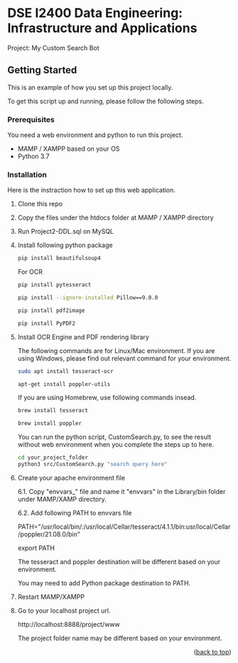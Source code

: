 # DSE I2400 Data Engineering: Infrastructure and Applications

Project: My Custom Search Bot


<!-- GETTING STARTED -->
## Getting Started

This is an example of how you set up this project locally.

To get this script up and running, please follow the following steps.

### Prerequisites

You need a web environment and python to run this project. 
* MAMP / XAMPP based on your OS 
* Python 3.7

### Installation

Here is the instraction how to set up this web application. 

1. Clone this repo

2. Copy the files under the htdocs folder at MAMP / XAMPP directory

3. Run Project2-DDL.sql on MySQL 
 
4. Install following python package 
   ```sh
   pip install beautifulsoup4
   ```
   For OCR
   ```sh
   pip install pytesseract
   ```
   ```sh
   pip install --ignore-installed Pillow==9.0.0
   ```
   ```sh
   pip install pdf2image
   ```
   ```sh
   pip install PyPDF2
   ```
   
5. Install OCR Engine and PDF rendering library

   The following commands are for Linux/Mac environment. If you are using Windows, please find out relevant command for your environment. 
   ```sh
   sudo apt install tesseract-ocr
   ```
   ```sh
   apt-get install poppler-utils
   ```
   
   If you are using Homebrew, use following commands insead.
   ```sh
   brew install tesseract
   ```
   ```sh
   brew install poppler
   ```
   You can run the python script, CustomSearch.py, to see the result without web environment when you complete the steps up to here.
   ```sh
   cd your_project_folder
   python3 src/CustomSearch.py "search query here"
   ```
   
6. Create your apache environment file
   
   6.1. Copy "envvars_" file and name it "envvars" in the Library/bin folder under MAMP/XAMP directory.
   
   6.2. Add following PATH to envvars file

    PATH="/usr/local/bin/:/usr/local/Cellar/tesseract/4.1.1/bin:usr/local/Cellar/poppler/21.08.0/bin"
    
    export PATH
    
    The tesseract and poppler destination will be different based on your environment. 
    
    You may need to add Python package destination to PATH. 

7. Restart MAMP/XAMPP

8. Go to your localhost project url. 

   http://localhost:8888/project/www

   The project folder name may be different based on your environment.

<p align="right">(<a href="#top">back to top</a>)</p>

